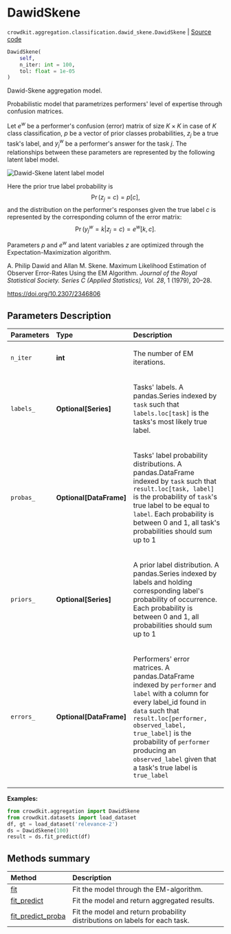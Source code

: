 # DawidSkene

`crowdkit.aggregation.classification.dawid_skene.DawidSkene` | [Source code](https://github.com/Toloka/crowd-kit/blob/main/src/aggregation/classification/dawid_skene.py)

```python
DawidSkene(
    self,
    n_iter: int = 100,
    tol: float = 1e-05
)
```

Dawid-Skene aggregation model.

Probabilistic model that parametrizes performers' level of expertise through confusion matrices.

Let $e^w$ be a performer's confusion (error) matrix of size $K \times K$ in case of $K$ class classification,
$p$ be a vector of prior classes probabilities, $z_j$ be a true task's label, and $y^w_j$ be a performer's
answer for the task $j$. The relationships between these parameters are represented by the following latent
label model.

![Dawid-Skene latent label model](https://tlk.s3.yandex.net/crowd-kit/docs/ds_llm.png)

Here the prior true label probability is
$$
\operatorname{Pr}(z_j = c) = p[c],
$$
and the distribution on the performer's responses given the true label $c$ is represented by the
corresponding column of the error matrix:
$$
\operatorname{Pr}(y_j^w = k | z_j = c) = e^w[k, c].
$$

Parameters $p$ and $e^w$ and latent variables $z$ are optimized through the Expectation-Maximization algorithm.

A. Philip Dawid and Allan M. Skene. Maximum Likelihood Estimation of Observer Error-Rates Using the EM Algorithm.
*Journal of the Royal Statistical Society. Series C (Applied Statistics), Vol. 28*, 1 (1979), 20–28.

<https://doi.org/10.2307/2346806>

## Parameters Description

| Parameters | Type | Description |
| :----------| :----| :-----------|
`n_iter`|**int**|<p>The number of EM iterations.</p>
`labels_`|**Optional\[Series\]**|<p>Tasks&#x27; labels. A pandas.Series indexed by `task` such that `labels.loc[task]` is the tasks&#x27;s most likely true label.</p>
`probas_`|**Optional\[DataFrame\]**|<p>Tasks&#x27; label probability distributions. A pandas.DataFrame indexed by `task` such that `result.loc[task, label]` is the probability of `task`&#x27;s true label to be equal to `label`. Each probability is between 0 and 1, all task&#x27;s probabilities should sum up to 1</p>
`priors_`|**Optional\[Series\]**|<p>A prior label distribution. A pandas.Series indexed by labels and holding corresponding label&#x27;s probability of occurrence. Each probability is between 0 and 1, all probabilities should sum up to 1</p>
`errors_`|**Optional\[DataFrame\]**|<p>Performers&#x27; error matrices. A pandas.DataFrame indexed by `performer` and `label` with a column for every label_id found in `data` such that `result.loc[performer, observed_label, true_label]` is the probability of `performer` producing an `observed_label` given that a task&#x27;s true label is `true_label`</p>

**Examples:**

```python
from crowdkit.aggregation import DawidSkene
from crowdkit.datasets import load_dataset
df, gt = load_dataset('relevance-2')
ds = DawidSkene(100)
result = ds.fit_predict(df)
```

## Methods summary

| Method | Description |
| :------| :-----------|
[fit](crowdkit.aggregation.classification.dawid_skene.DawidSkene.fit.md)| Fit the model through the EM-algorithm.
[fit_predict](crowdkit.aggregation.classification.dawid_skene.DawidSkene.fit_predict.md)| Fit the model and return aggregated results.
[fit_predict_proba](crowdkit.aggregation.classification.dawid_skene.DawidSkene.fit_predict_proba.md)| Fit the model and return probability distributions on labels for each task.

